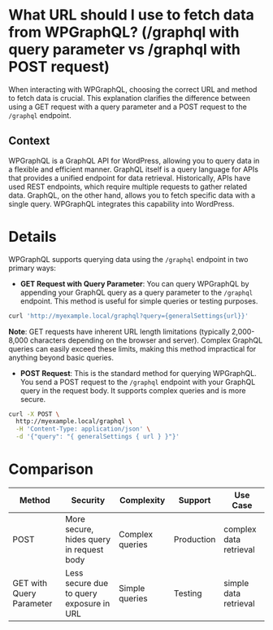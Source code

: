 # What URL should I use to fetch data from WPGraphQL? (/graphql with query parameter vs /graphql with POST request)

When interacting with WPGraphQL, choosing the correct URL and method to fetch data is crucial. This explanation clarifies the difference between using a GET request with a query parameter and a POST request to the `/graphql` endpoint.

## Context

WPGraphQL is a GraphQL API for WordPress, allowing you to query data in a flexible and efficient manner. GraphQL itself is a query language for APIs that provides a unified endpoint for data retrieval. Historically, APIs have used REST endpoints, which require multiple requests to gather related data. GraphQL, on the other hand, allows you to fetch specific data with a single query. WPGraphQL integrates this capability into WordPress.

# Details

WPGraphQL supports querying data using the `/graphql` endpoint in two primary ways:

* **GET Request with Query Parameter**: You can query WPGraphQL by appending your GraphQL query as a query parameter to the `/graphql` endpoint. This method is useful for simple queries or testing purposes.

```bash
curl 'http://myexample.local/graphql?query={generalSettings{url}}'
```
**Note**: GET requests have inherent URL length limitations (typically 2,000-8,000 characters depending on the browser and server). Complex GraphQL queries can easily exceed these limits, making this method impractical for anything beyond basic queries.

* **POST Request**: This is the standard method for querying WPGraphQL. You send a POST request to the `/graphql` endpoint with your GraphQL query in the request body. It supports complex queries and is more secure.

```bash
curl -X POST \
  http://myexample.local/graphql \
  -H 'Content-Type: application/json' \
  -d '{"query": "{ generalSettings { url } }"}'
```

# Comparison
| Method                   | Security                                 | Complexity      | Support    | Use Case               |
|--------------------------|------------------------------------------|-----------------|------------|------------------------|
| POST                     | More secure, hides query in request body | Complex queries | Production | complex data retrieval  |
| GET with Query Parameter | Less secure due to query exposure in URL | Simple queries  | Testing    | simple data retrieval |
